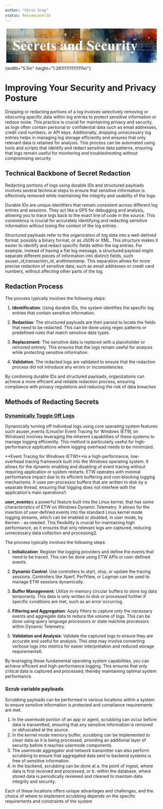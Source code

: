 ```yaml
---
author: "Chris Gray"
status: ReviewLevel1b
---
```


![image](../orig_media/RedactingSecrets.banner.png){width="5.5in"
height="1.261111111111111in"}


# Improving Your Security and Privacy Posture

Dropping or redacting portions of a log involves selectively removing or
obscuring specific data within log entries to protect sensitive
information or reduce noise. This practice is crucial for maintaining
privacy and security, as logs often contain personal or confidential
data such as email addresses, credit card numbers, or API keys.
Additionally, dropping unnecessary log entries helps in managing log
storage efficiently and ensures that only relevant data is retained for
analysis. This process can be automated using tools and scripts that
identify and redact sensitive data patterns, ensuring that logs remain
useful for monitoring and troubleshooting without compromising security

## Technical Backbone of Secret Redaction

Redacting portions of logs using durable IDs and structured payloads
involves several technical steps to ensure that sensitive information is
effectively removed while maintaining the integrity and usability of the
logs.

Durable IDs are unique identifiers that remain consistent across
different log entries and sessions. They act like a GPS for debugging
and analysis, allowing you to trace logs back to the exact line of code
in the source. This consistency is crucial for accurately identifying
and redacting sensitive information without losing the context of the
log entries.

Structured payloads refer to the organization of log data into a
well-defined format, possibly a binary format, or as JSON or XML. This
structure makes it easier to identify and redact specific fields within
the log entries. For example, instead of having a flat log message, a
structured payload might separate different pieces of information into
distinct fields, such asuser_id,transaction_id, andtimestamp. This
separation allows for more precise redaction of sensitive data, such as
email addresses or credit card numbers, without affecting other parts of
the log.

## Redaction Process

The process typically involves the following steps:

1.  **Identification**: Using durable IDs, the system identifies the
    specific log entries that contain sensitive information.

2.  **Redaction**: The structured payloads are then parsed to locate the
    fields that need to be redacted. This can be done using regex
    patterns or predefined rules that match sensitive data types.

3.  **Replacement**: The sensitive data is replaced with a placeholder
    or removed entirely. This ensures that the logs remain useful for
    analysis while protecting sensitive information.

4.  **Validation**: The redacted logs are validated to ensure that the
    redaction process did not introduce any errors or inconsistencies.

By combining durable IDs and structured payloads, organizations can
achieve a more efficient and reliable redaction process, ensuring
compliance with privacy regulations and reducing the risk of data
breaches

## Methods of Redacting Secrets

### [Dynamically Toggle Off Logs](./PositionPaper.DynamicallyToggleLogs.document.md)

Dynamically turning off individual logs using core operating system
features such asuser_events (Linux)or Event Tracing for Windows (ETW,
on Windows) involves leveraging the inherent capabilities of these
systems to manage logging efficiently. This method is particularly
useful for high-performance applications where logging overhead needs to
be minimized.

**Event Tracing for Windows (ETW)**is a high-performance, low-overhead
tracing framework built into the Windows operating system. It allows for
the dynamic enabling and disabling of event tracing without requiring
application or system restarts. ETW operates with minimal performance
impact due to its efficient buffering and non-blocking logging
mechanisms. It uses per-processor buffers that are written to disk by a
separate thread, ensuring that logging does not interfere with the
application's main operations1.

**user_events**is a powerful feature built into the Linux kernel, that
has some characteristics of ETW on Windows Dynamic Telemetry. It allows
for the insertion of user-defined events into the standard Linux kernel
mode logging streams, which can be enabled or disabled, in user mode, by
Kernen - as needed. This flexibility is crucial for maintaining high
performance, as it ensures that only relevant logs are captured,
reducing unnecessary data collection and processing2.

The process typically involves the following steps:

1.  **Initialization**: Register the logging providers and define the
    events that need to be traced. This can be done using ETW APIs or
    user-defined events.

2.  **Dynamic Control**: Use controllers to start, stop, or update the
    tracing sessions. Controllers like Xperf, PerfView, or Logman can be
    used to manage ETW sessions dynamically.

3.  **Buffer Management**: Utilize in-memory circular buffers to store
    log data temporarily. This data is only written to disk or processed
    further if specific conditions are met, such as an error occurring.

4.  **Filtering and Aggregation**: Apply filters to capture only the
    necessary events and aggregate data to reduce the volume of logs.
    This can be done using query language processors or state machine
    processors within Dynamic Telemetry.

5.  **Validation and Analysis**: Validate the captured logs to ensure
    they are accurate and useful for analysis. This step may involve
    converting verbose logs into metrics for easier interpretation and
    reduced storage requirements6.

By leveraging these fundamental operating system capabilities, you can
achieve efficient and high-performance logging. This ensures that only
critical data is captured and processed, thereby maintaining optimal
system performance.

### Scrub variable payloads

Scrubbing payloads can be performed in various locations within a system
to ensure sensitive information is protected and compliance requirements
are met.

1.  In the usermode portion of an app or agent, scrubbing can occur
    before data is transmitted, ensuring that any sensitive information
    is removed or obfuscated at the source.
2.  In the kernel mode memory buffer, scrubbing can be implemented to
    clean data as it is being processed, providing an additional layer
    of security before it reaches usermode components.
3.  The usermode aggregator and network transmitter can also perform
    scrubbing to ensure that aggregated data sent to backend systems is
    free of sensitive information.
4.  In the backend, scrubbing can be done at
    a.  the point of ingest, where data is first received and processed,
        or
    b.  within the database, where stored data is periodically reviewed
        and cleaned to maintain data integrity and security.

Each of these locations offers unique advantages and challenges, and the
choice of where to implement scrubbing depends on the specific
requirements and constraints of the system
